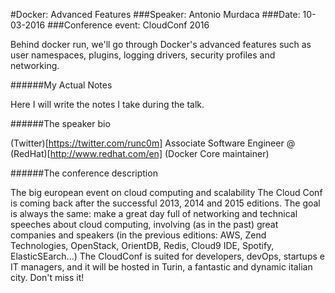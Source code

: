 #Docker: Advanced Features
###Speaker: Antonio Murdaca
###Date: 10-03-2016
###Conference event: CloudConf 2016

Behind docker run, we'll go through Docker's advanced features such as user namespaces, plugins, logging drivers, security profiles and networking.

######My Actual Notes

Here I will write the notes I take during the talk.

######The speaker bio

(Twitter)[https://twitter.com/runc0m]
Associate Software Engineer @ (RedHat)[http://www.redhat.com/en] (Docker Core maintainer)

######The conference description

The big european event on cloud computing and scalability
The Cloud Conf is coming back after the successful 2013, 2014 and 2015 editions.
The goal is always the same: make a great day full of networking and technical speeches about cloud computing, involving (as in the past) great companies and speakers (in the previous editions: AWS, Zend Technologies, OpenStack, OrientDB, Redis, Cloud9 IDE, Spotify, ElasticSEarch...)
The CloudConf is suited for developers, devOps, startups e IT managers, and it will be hosted in Turin, a fantastic and dynamic italian city. Don't miss it!